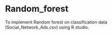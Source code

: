 # Random_forest
To implement Random forest on classification data (Social_Network_Ads.csv) using R studio.
